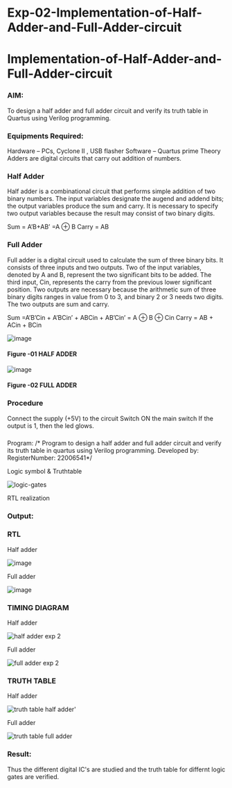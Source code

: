 # Exp-02-Implementation-of-Half-Adder-and-Full-Adder-circuit

# Implementation-of-Half-Adder-and-Full-Adder-circuit
### AIM:
To design a half adder and full adder circuit and verify its truth table in Quartus using Verilog programming.

### Equipments Required:
Hardware – PCs, Cyclone II , USB flasher
Software – Quartus prime
Theory
Adders are digital circuits that carry out addition of numbers.

### Half Adder
Half adder is a combinational circuit that performs simple addition of two binary numbers. The input variables designate the augend and addend bits; the output variables produce the sum and carry. It is necessary to specify two output variables because the result may consist of two binary digits.

Sum = A’B+AB’ =A ⊕ B Carry = AB

### Full Adder
Full adder is a digital circuit used to calculate the sum of three binary bits. It consists of three inputs and two outputs. Two of the input variables, denoted by A and B, represent the two significant bits to be added. The third input, Cin, represents the carry from the previous lower significant position. Two outputs are necessary because the arithmetic sum of three binary digits ranges in value from 0 to 3, and binary 2 or 3 needs two digits. The two outputs are sum and carry.

Sum =A’B’Cin + A’BCin’ + ABCin + AB’Cin’ = A ⊕ B ⊕ Cin Carry = AB + ACin + BCin

 ![image](https://user-images.githubusercontent.com/36288975/163552156-a13e5a56-c638-4110-97d9-8896907c8d25.png)

#### Figure -01 HALF ADDER 


![image](https://user-images.githubusercontent.com/36288975/163552057-b3547877-6d07-45b4-b7e0-bcfebfad9e1d.png)

#### Figure -02 FULL ADDER 

### Procedure

Connect the supply (+5V) to the circuit
Switch ON the main switch
If the output is 1, then the led glows.
### 
Program:
/*
Program to design a half adder and full adder circuit and verify its truth table in quartus using Verilog programming.
Developed by: 
RegisterNumber:  22006541*/

Logic symbol & Truthtable

![logic-gates](https://user-images.githubusercontent.com/118262199/210506207-a0309d54-6b13-48db-81f2-eaedd9de51f6.jpg)

RTL realization

### Output:
### RTL
Half adder

![image](https://user-images.githubusercontent.com/118262199/210506776-31a3416e-8f42-4276-b7ba-01763f99ba18.png)

Full adder

![image](https://user-images.githubusercontent.com/118262199/210506812-5f050eae-bc25-4da2-9b0a-fc119b34a456.png)

### TIMING DIAGRAM
Half adder

![half adder exp 2](https://user-images.githubusercontent.com/118262199/211452203-77341df4-0ac4-4bf1-a2d8-8fc47c2748a4.png)

Full adder

![full adder exp 2](https://user-images.githubusercontent.com/118262199/211452231-640295dc-a391-43d2-8e88-2d1c017cacd2.png)


### TRUTH TABLE 
Half adder

![truth table half adder'](https://user-images.githubusercontent.com/118262199/211452311-5d7cd5b4-cec5-4fa8-967c-58d6a34d44c2.png)

Full adder

![truth table full adder](https://user-images.githubusercontent.com/118262199/211452317-004ef2d4-e6c7-43c0-9cd8-fbcf6b91d19c.png)

### Result:
Thus the different digital IC's are studied and the truth table for differnt logic gates are verified.


